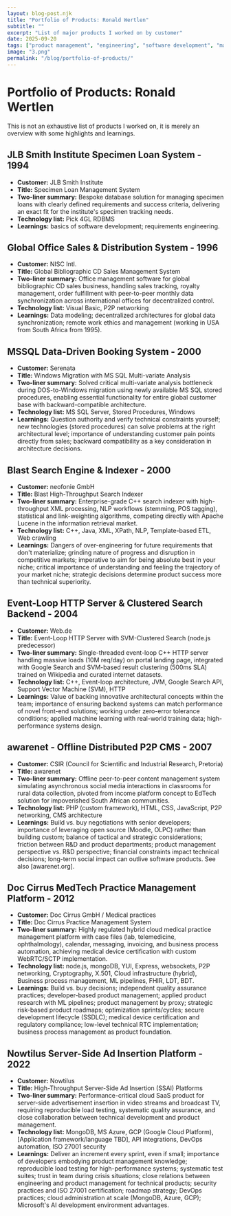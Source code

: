 ```yaml
---
layout: blog-post.njk
title: "Portfolio of Products: Ronald Wertlen"
subtitle: ""
excerpt: "List of major products I worked on by customer"
date: 2025-09-20
tags: ["product management", "engineering", "software development", "management"]
image: "3.png"
permalink: "/blog/portfolio-of-products/"
---
```


# Portfolio of Products: Ronald Wertlen

This is not an exhaustive list of products I worked on, it is merely an overview with some highlights and learnings.

## JLB Smith Institute Specimen Loan System - 1994
- **Customer:** JLB Smith Institute
- **Title:** Specimen Loan Management System
- **Two-liner summary:** Bespoke database solution for managing specimen loans with clearly defined requirements and success criteria, delivering an exact fit for the institute's specimen tracking needs.
- **Technology list:** Pick 4GL RDBMS
- **Learnings:** basics of software development; requirements engineering.


## Global Office Sales & Distribution System - 1996
- **Customer:** NISC Intl.
- **Title:** Global Bibliographic CD Sales Management System
- **Two-liner summary:** Office management software for global bibliographic CD sales business, handling sales tracking, royalty management, order fulfillment with peer-to-peer monthly data synchronization across international offices for decentralized control.
- **Technology list:** Visual Basic, P2P networking
- **Learnings:** Data modeling; decentralized architectures for global data synchronization; remote work ethics and management (working in USA from South Africa from 1995).


## MSSQL Data-Driven Booking System - 2000
- **Customer:** Serenata
- **Title:** Windows Migration with MS SQL Multi-variate Analysis
- **Two-liner summary:** Solved critical multi-variate analysis bottleneck during DOS-to-Windows migration using newly available MS SQL stored procedures, enabling essential functionality for entire global customer base with backward-compatible architecture.
- **Technology list:** MS SQL Server, Stored Procedures, Windows
- **Learnings:** Question authority and verify technical constraints yourself; new technologies (stored procedures) can solve problems at the right architectural level; importance of understanding customer pain points directly from sales; backward compatibility as a key consideration in architecture decisions.


## Blast Search Engine & Indexer - 2000
- **Customer:** neofonie GmbH
- **Title:** Blast High-Throughput Search Indexer
- **Two-liner summary:** Enterprise-grade C++ search indexer with high-throughput XML processing, NLP workflows (stemming, POS tagging), statistical and link-weighting algorithms, competing directly with Apache Lucene in the information retrieval market.
- **Technology list:** C++, Java, XML, XPath, NLP, Template-based ETL, Web crawling
- **Learnings:** Dangers of over-engineering for future requirements that don't materialize; grinding nature of progress and disruption in competitive markets; imperative to aim for being absolute best in your niche; critical importance of understanding and feeling the trajectory of your market niche; strategic decisions determine product success more than technical superiority.


## Event-Loop HTTP Server & Clustered Search Backend - 2004
- **Customer:** Web.de
- **Title:** Event-Loop HTTP Server with SVM-Clustered Search (node.js predecessor)
- **Two-liner summary:** Single-threaded event-loop C++ HTTP server handling massive loads (10M req/day) on portal landing page, integrated with Google Search and SVM-based result clustering (500ms SLA) trained on Wikipedia and curated internet datasets.
- **Technology list:** C++, Event-loop architecture, JVM, Google Search API, Support Vector Machine (SVM), HTTP
- **Learnings:** Value of backing innovative architectural concepts within the team; importance of ensuring backend systems can match performance of novel front-end solutions; working under zero-error tolerance conditions; applied machine learning with real-world training data; high-performance systems design.


## awarenet - Offline Distributed P2P CMS - 2007
- **Customer:** CSIR (Council for Scientific and Industrial Research, Pretoria)
- **Title:** awarenet
- **Two-liner summary:** Offline peer-to-peer content management system simulating asynchronous social media interactions in classrooms for rural data collection, pivoted from income platform concept to EdTech solution for impoverished South African communities.
- **Technology list:** PHP (custom framework), HTML, CSS, JavaScript, P2P networking, CMS architecture
- **Learnings:** Build vs. buy negotiations with senior developers; importance of leveraging open source (Moodle, OLPC) rather than building custom; balance of tactical and strategic considerations; friction between R&D and product departments; product management perspective vs. R&D perspective; financial constraints impact technical decisions; long-term social impact can outlive software products. See also [awarenet.org].


## Doc Cirrus MedTech Practice Management Platform - 2012
- **Customer:** Doc Cirrus GmbH / Medical practices
- **Title:** Doc Cirrus Practice Management System
- **Two-liner summary:** Highly regulated hybrid cloud medical practice management platform with case files (lab, telemedicine, ophthalmology), calendar, messaging, invoicing, and business process automation, achieving medical device certification with custom WebRTC/SCTP implementation.
- **Technology list:** node.js, mongoDB, YUI, Express, websockets, P2P networking, Cryptography, X.501, Cloud infrastructure (hybrid), Business process management, ML pipelines, FHIR, LDT, BDT.
- **Learnings:**  Build vs. buy decisions; independent quality assurance practices; developer-based product management; applied product research with ML pipelines; product management by proxy; strategic risk-based product roadmaps; optimization sprints/cycles; secure development lifecycle (SSDLC); medical device certification and regulatory compliance; low-level technical RTC implementation; business process management as product foundation.


## Nowtilus Server-Side Ad Insertion Platform - 2022
- **Customer:** Nowtilus
- **Title:** High-Throughput Server-Side Ad Insertion (SSAI) Platforms
- **Two-liner summary:** Performance-critical cloud SaaS product for server-side advertisement insertion in video streams and broadcast TV, requiring reproducible load testing, systematic quality assurance, and close collaboration between technical development and product management.
- **Technology list:** MongoDB, MS Azure, GCP (Google Cloud Platform), [Application framework/language TBD], API integrations, DevOps automation, ISO 27001 security
- **Learnings:** Deliver an increment every sprint, even if small; importance of developers embodying product management knowledge; reproducible load testing for high-performance systems; systematic test suites; trust in team during crisis situations; close relations between engineering and product management for technical products; security practices and ISO 27001 certification; roadmap strategy; DevOps practices; cloud administration at scale (MongoDB, Azure, GCP); Microsoft's AI development environment advantages.
